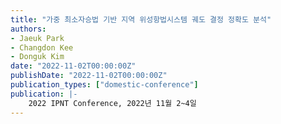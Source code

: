 ```yaml
---
title: "가중 최소자승법 기반 지역 위성항법시스템 궤도 결정 정확도 분석"
authors:
- Jaeuk Park
- Changdon Kee
- Donguk Kim
date: "2022-11-02T00:00:00Z"
publishDate: "2022-11-02T00:00:00Z"
publication_types: ["domestic-conference"]
publication: |-
    2022 IPNT Conference, 2022년 11월 2~4일
---
```

